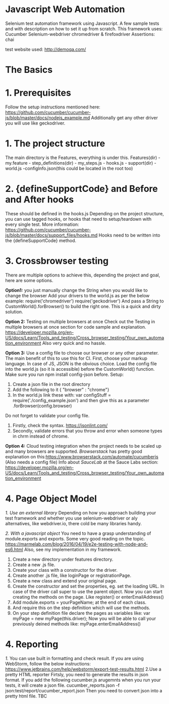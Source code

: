 # Javascript Web Automation


Selenium test automation framework using Javascript. A few sample tests and with description on how to set it up from scratch.
This framework uses:
Cucumber
Selenium-webdriver
chromedriver & firefoxdriver
Assertions: chai

test website used: http://demoqa.com/


# The Basics
# 1. Prerequisites
Follow the setup instructions mentioned here: https://github.com/cucumber/cucumber-js/blob/master/docs/nodejs_example.md
Additionally get any other driver you will use like geckodriver.
# 1. The project structure
The main directory is the Features, everything is under this.
Features(dir)
    - my.feature
    - step_definitions(dir)
            - my_steps.js
            - hooks.js
    - support(dir)
            - world.js
            -configInfo.json(this could be located in the root too)

# 2. {defineSupportCode} and Before and After hooks
These should be defined in the hooks.js
Depending on the project structure, you can use tagged hooks, or hooks that need to setup/teardown with every single test. 
More information: 
https://github.com/cucumber/cucumber-js/blob/master/docs/support_files/hooks.md
Hooks need to be written into the {defineSupportCode} method. 

# 3. Crossbrowser testing
There are multiple options to achieve this, depending the project and goal, here are some options. 

**Option1:** you just manually change the String when you would like to change the browser
Add your drivers to the world.js as per the below example:
require('chromedriver')
require('geckodriver')
And pass a String to  CustomWorld().forBrowser() to build the right one. 
This is a quick and dirty solution. 

**Option 2:** Testing on multiple browsers at once
Check out the Testing in multiple browsers at once section for code sample and explanation. 
https://developer.mozilla.org/en-US/docs/Learn/Tools_and_testing/Cross_browser_testing/Your_own_automation_environment
Also very quick and no hassle. 

**Option 3:** Use a config file to choose our browser or any other parameter.
The main benefit of this to use this for CI. 
First, choose your markup language. In case of JS, JSON is the obvious choice. 
Load the config file into the world.js (so it is accessible) before the CustomWorld() function. 
Make sure you run npm install config-json before. 
Setup:
1. Create a json file in the root directory
2. Add the following to it
{ "browser" : "chrome"}
3. In the world.js link these with: var configStuff = require('./config_example.json')
and then give this as a parameter .forBrowser(config.browser)

Do not forget to validate your config file. 
1. Firstly, check the syntax. https://jsonlint.com/
2. Secondly, validate errors that you throw and error when someone types in chrm instead of chrome. 

**Option 4:** Cloud testing integration when the project needs to be scaled up and many browsers are supported. 
_Browserstack_ has pretty good explanation on this:https://www.browserstack.com/automate/cucumberjs
(Also needs a config file)
Info about _SauceLab_ at the Sauce Labs section:
https://developer.mozilla.org/en-US/docs/Learn/Tools_and_testing/Cross_browser_testing/Your_own_automation_environment

# 4. Page Object Model
_1. Use an external library_
Depending on how you approach building your test framework and whether you use selenium-webdriver or aly alternatives, 
like webdriver.io, there cold be many libraries handy. 

_2. With a javascript object_
You need to have a grasp understanding of module.exports and exports. 
Some very good reading on the topic. 
https://marmelab.com/blog/2016/04/19/e2e-testing-with-node-and-es6.html
Also, see my implementation in my framework. 
1. Create a new directory under features directory.
2. Create a new .js file. 
3. Create your class with a constructor for the driver. 
4. Create another .js file, like loginPage or registrationPage. 
5. Create a new class and extend your original page. 
6. Create the constructor and set the properties, eg. set the loading URL. 
In case of the driver call super to use the parent object. 
Now you can start creating the methods on the page. Like register() or enterEmailAddress()
7. Add module.exports = yourPageName; at the end of each class. 
8. And require this on the step definition which will use the methods. 
9. On your step definition file declare the pages as variables like:
var myPage = new myPage(this.driver);
Now you will be able to call your previously deined methods like:
myPage.enterEmailAddress()

# 4. Reporting
_1._ You can use built in formatting and check result. If you are using WebStorm, follow the below instructions:
https://www.jetbrains.com/help/webstorm/export-test-results.html
2.Use a pretty HTML reporter
Firtsly, you need to generate the results in json format. 
If you add the following cucumber.js arugemnts when you run your tests, it will create a json file. 
cucumber_reports.json
-f json:test/report/cucumber_report.json
Then you need to convert json into a pretty html file. 
TBC


